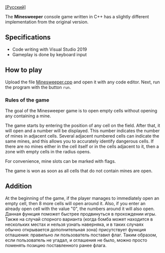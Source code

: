 [[Русский]](https://github.com/kawatash1/SaperTheGame/blob/main/README-ru.md)

The **Minesweeper** console game written in C++ has a slightly different implementation from the original version.


Specifications
---
* Code writing with Visual Studio 2019
* Gameplay is done by keyboard input


How to play
---
Upload the file [Minesweeper.cpp](https://github.com/kawatash1/SaperTheGame/blob/main/Saper.cpp) and open it with any code editor. Next, run the program with the button `run`.

### Rules of the game
The goal of the Minesweeper game is to open empty cells without opening any containing a mine.

The game starts by entering the position of any cell on the field. After that, it will open and a number will be displayed. This number indicates the number of mines in adjacent cells. Several adjacent numbered cells can indicate the same mines, and this allows you to accurately identify dangerous cells. If there are no mines either in the cell itself or in the cells adjacent to it, then a zone with empty cells in the radius opens.

For convenience, mine slots can be marked with flags.

The game is won as soon as all cells that do not contain mines are open.


Addition
---
At the beginning of the game, if the player manages to immediately open an empty cell, then 8 more cells will open around it. Also, if you enter an already open cell with the value "0", the numbers around it will also open. Данная функция поможет быстрее продвинуться в прохождении игры. Также на случай спорного варианта (когда бомба может находится в нескольких местах и нельзя узнать наверняка, и в таких случаях обычно открывается дополнительная зона) присутствует функция оглашения: правильно ли пользователь поставил флаг. Таким образом, если пользователь не угадал, и оглашения не было, можно просто поменять позицию поставленного ранее флага. 
